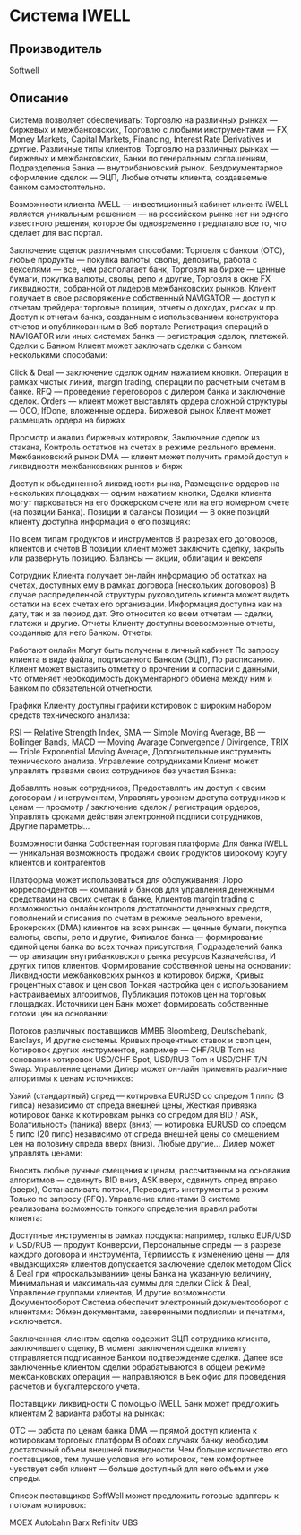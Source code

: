 # Система IWELL

## Производитель
Softwell

## Описание
Система позволяет обеспечивать:
Торговлю на различных рынках — биржевых и межбанковских,
Торговлю с любыми инструментами — FX, Money Markets, Capital Markets, Financing, Interest Rate Derivatives и другие.
Различные типы клиентов:
Торговлю на различных рынках — биржевых и межбанковских,
Банки по генеральным соглашениям,
Подразделения Банка — внутрибанковский рынок.
Бездокументарное оформление сделок — ЭЦП,
Любые отчеты клиента, создаваемые банком самостоятельно.

Возможности клиента
iWELL — инвестиционный кабинет клиента
iWELL является уникальным решением — на российском рынке нет ни одного известного решения, которое бы одновременно предлагало все то, что сделает для вас портал.

Заключение сделок различными способами:
Торговля с банком (OTC), любые продукты — покупка валюты, свопы, депозиты, работа с векселями — все, чем располагает банк,
Торговля на бирже — ценные бумаги, покупка валюты, свопы, репо и другие,
Торговля в окне FX ликвидности, собранной от лидеров межбанковских рынков.
Клиент получает в свое распоряжение собственный NAVIGATOR — доступ к отчетам трейдера: торговые позиции, отчеты о доходах, рисках и пр.
Доступ к отчетам банка, созданным с использованием конструктора отчетов и опубликованным в Веб портале
Регистрация операций в NAVIGATOR или иных системах банка — регистрация сделок, платежей.
Сделки с Банком
Клиент может заключать сделки с банком несколькими способами:

Click & Deal — заключение сделок одним нажатием кнопки.
Операции в рамках чистых линий, margin trading, операции по расчетным счетам в банке.
RFQ — проведение переговоров с дилером банка и заключение сделок.
Orders — клиент может выставлять ордера сложной структуры — OCO, IfDone, вложенные ордера.
Биржевой рынок
Клиент может размещать ордера на биржах

Просмотр и анализ биржевых котировок,
Заключение сделок из стакана,
Контроль остатков на счетах в режиме реального времени.
Межбанковский рынок
DMA — клиент может получить прямой доступ к ликвидности межбанковских рынков и бирж

Доступ к объединенной ликвидности рынка,
Размещение ордеров на нескольких площадках — одним нажатием кнопки,
Сделки клиента могут парковаться на его брокерском счете или на его номерном счете (на позиции Банка).
Позиции и балансы
Позиции — В окне позиций клиенту доступна информация о его позициях:

По всем типам продуктов и инструментов
В разрезах его договоров, клиентов и счетов
В позиции клиент может заключить сделку, закрыть или развернуть позицию.
Балансы — акции, облигации и векселя

Сотрудник Клиента получает он-лайн информацию об остатках на счетах, доступных ему в рамках договора (нескольких договоров)
В случае распределенной структуры руководитель клиента может видеть остатки на всех счетах его организации.
Информация доступна как на дату, так и за период дат. Это относится ко всем отчетам — сделки, платежи и другие.
Отчеты
Клиенту доступны всевозможные отчеты, созданные для него Банком. Отчеты:

Работают онлайн
Могут быть получены в личный кабинет
По запросу клиента в виде файла, подписанного Банком (ЭЦП),
По расписанию.
Клиент может выставить отметку о прочтении и согласии с данными, что отменяет необходимость документарного обмена между ним и Банком по обязательной отчетности.

Графики
Клиенту доступны графики котировок с широким набором средств технического анализа:

RSI — Relative Strength Index,
SMA — Simple Moving Average,
BB — Bollinger Bands,
MACD — Moving Avarage Convergence / Divirgence,
TRIX — Triple Exponential Moving Average,
Дополнительные инструменты технического анализа.
Управление сотрудниками
Клиент может управлять правами своих сотрудников без участия Банка:

Добавлять новых сотрудников,
Предоставлять им доступ к своим договорам / инструментам,
Управлять уровнем доступа сотрудников к ценам — просмотр / заключение сделок / регистрация ордеров,
Управлять сроками действия электронной подписи сотрудников,
Другие параметры…

Возможности банка
Собственная торговая платформа
Для банка iWELL — уникальная возможность продажи своих продуктов широкому кругу клиентов и контрагентов

Платформа может использоваться для обслуживания:
Лоро корреспондентов — компаний и банков для управления денежными средствами на своих счетах в банке,
Клиентов margin trading с возможностью онлайн контроля достаточности денежных средств, пополнений и списания по счетам в режиме реального времени,
Брокерских (DMA) клиентов на всех рынках — ценные бумаги, покупка валюты, свопы, репо и другие,
Филиалов банка — формирование единой цены банка во всех точках присутствия,
Подразделений банка — организация внутрибанковского рынка ресурсов Казначейства,
И других типов клиентов.
Формирование собственной цены на основании:
Ликвидности межбанковских рынков и котировок биржи,
Кривых процентных ставок и цен своп
Тонкая настройка цен с использованием настраиваемых алгоритмов,
Публикация потоков цен на торговых площадках.
Источники цен
Банк может формировать собственные потоки цен на основании:

Потоков различных поставщиков
ММВБ
Bloomberg,
Deutschebank,
Barclays,
И другие системы.
Кривых процентных ставок и своп цен,
Котировок других инструментов, например — CHF/RUB Tom на основании котировок USD/CHF Spot, USD/RUB Tom и USD/CHF T/N Swap.
Управление ценами
Дилер может он-лайн применять различные алгоритмы к ценам источников:

Узкий (стандартный) спред — котировка EURUSD со спредом 1 пипс (3 пипса) независимо от спреда внешней цены,
Жесткая привязка котировок банка к котировкам рынка со спредом для BID / ASK,
Волатильность (паника) вверх (вниз) — котировка EURUSD со спредом 5 пипс (20 пипс) независимо от спреда внешней цены со смещением цен на половину спреда вверх (вниз).
Любые другие...
Дилер может управлять ценами:

Вносить любые ручные смещения к ценам, рассчитанным на основании алгоритмов — сдвинуть BID вниз, ASK вверх, сдвинуть спред вправо (вверх),
Останавливать потоки,
Переводить инструменты в режим Только по запросу (RFQ).
Управление клиентами
В системе реализована возможность тонкого определения правил работы клиента:

Доступные инструменты в рамках продукта: например, только EUR/USD и USD/RUB — продукт Конверсии,
Персональные спреды — в разрезе каждого договора и инструмента,
Терпимость к изменению цены — для «выдающихся» клиентов допускается заключение сделок методом Click & Deal при «проскальзывании» цены Банка на указанную величину,
Минимальная и максимальная суммы для сделки Click & Deal,
Управление группами клиентов,
И другие возможности.
Документооборот
Система обеспечит электронный документооборот с клиентами:
Обмен документами, заверенными подписями и печатями, исключается.

Заключенная клиентом сделка содержит ЭЦП сотрудника клиента, заключившего сделку,
В момент заключения сделки клиенту отправляется подписанное Банком подтверждение сделки.
Далее все заключенные клиентом сделки обрабатываются в общем режиме межбанковских операций — направляются в Бек офис для проведения расчетов и бухгалтерского учета.

Поставщики ликвидности
С помощью iWELL Банк может предложить клиентам 2 варианта работы на рынках:

OTC — работа по ценам банка
DMA — прямой доступ клиента к котировкам торговых платформ
В обоих случаях банку необходим достаточный объем внешней ликвидности. Чем больше количество его поставщиков, тем лучше условия его котировок, тем комфортнее чувствует себя клиент — больше доступный для него объем и уже спреды.

Список поставщиков
SoftWell может предложить готовые адаптеры к потокам котировок:

MOEX
Autobahn
Barx
Refinitv
UBS